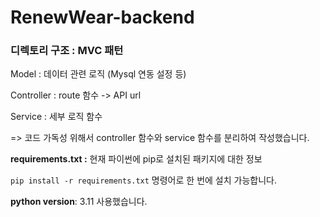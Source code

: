 # RenewWear-backend

### 디렉토리 구조 : MVC 패턴

Model : 데이터 관련 로직 (Mysql 연동 설정 등) 

Controller : route 함수 -> API url 

Service : 세부 로직 함수 

=> 코드 가독성 위해서 controller 함수와 service 함수를 분리하여 작성했습니다. 


**requirements.txt :** 현재 파이썬에 pip로 설치된 패키지에 대한 정보

`pip install -r requirements.txt` 명령어로 한 번에 설치 가능합니다. 

**python version**: 3.11 사용했습니다. 


